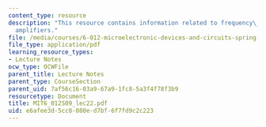 ```yaml
---
content_type: resource
description: "This resource contains information related to frequency\_response of\_\
  amplifiers."
file: /media/courses/6-012-microelectronic-devices-and-circuits-spring-2009/e6afee3d5cc0080ed7bf6f7fd9c2c223_MIT6_012S09_lec22.pdf
file_type: application/pdf
learning_resource_types:
- Lecture Notes
ocw_type: OCWFile
parent_title: Lecture Notes
parent_type: CourseSection
parent_uid: 7af56c16-03a9-67a9-1fc8-5a3f4f78f3b9
resourcetype: Document
title: MIT6_012S09_lec22.pdf
uid: e6afee3d-5cc0-080e-d7bf-6f7fd9c2c223
---
```

